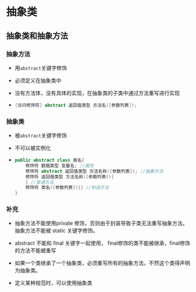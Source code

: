 # 抽象类

## 抽象类和抽象方法

### 抽象方法

- 用`abstract`关键字修饰

- 必须定义在抽象类中

- 没有方法体，没有具体的实现，在抽象类的子类中通过方法重写进行实现

- ```java
  [访问修饰符] abstract 返回值类型 方法名([参数列表]);
  ```

### 抽象类

- 被`abstract`关键字修饰

- 不可以被实例化

- ```java
  public abstract class 类名{
      修饰符 数据类型 变量名; //属性
      修饰符 abstract 返回值类型 方法名称([参数列表]); //抽象方法
      修饰符 返回值类型 方法名称([参数列表]){
      } //普通方法
      修饰符 类名([参数列表]){} //构造方法
  }
  ```

### 补充

- 抽象方法不能使用private 修饰，否则由于封装导致子类无法重写抽象方法。抽象方法不能被 static 关键字修饰。

- abstract 不能和 final 关键字⼀起使用， final修饰的类不能被继承，final修饰的方法不能被重写

- 如果⼀个类继承了⼀个抽象类，必须重写所有的抽象方法，不然这个类得声明为抽象类。

- 定义某种规范时，可以使用抽象类
